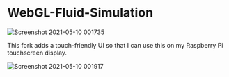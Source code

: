 # WebGL-Fluid-Simulation

![Screenshot 2021-05-10 001735](https://user-images.githubusercontent.com/44104194/117605318-6b7a1000-b125-11eb-8758-45d20f3c98ab.png)

This fork adds a touch-friendly UI so that I can use this on my Raspberry Pi touchscreen display.

![Screenshot 2021-05-10 001917](https://user-images.githubusercontent.com/44104194/117605322-6cab3d00-b125-11eb-86c9-4c679cf4826f.png)
